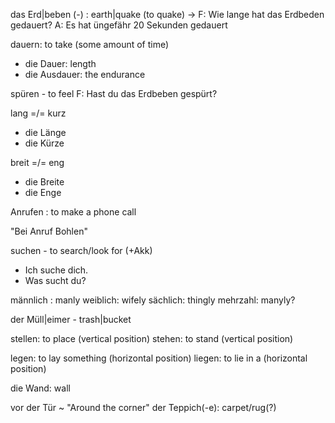 das Erd|beben (-) : earth|quake (to quake)
 -> F: Wie lange hat das Erdbeden gedauert?
    A: Es hat üngefähr 20 Sekunden gedauert

dauern: to take (some amount of time)
 - die Dauer: length
 - die Ausdauer: the endurance

spüren - to feel
    F: Hast du das Erdbeben gespürt?

lang =/= kurz
 - die Länge
 - die Kürze

breit =/= eng
 - die Breite
 - die Enge

Anrufen : to make a phone call

"Bei Anruf Bohlen"

suchen - to search/look for (+Akk)
 - Ich suche dich.
 - Was sucht du?

männlich : manly
weiblich: wifely
sächlich: thingly
mehrzahl: manyly?

der Müll|eimer - trash|bucket

stellen: to place (vertical position)
stehen: to stand (vertical position)

legen: to lay something (horizontal position)
liegen: to lie in a (horizontal position)

die Wand: wall

vor der Tür ~ "Around the corner"
der Teppich(-e): carpet/rug(?)


